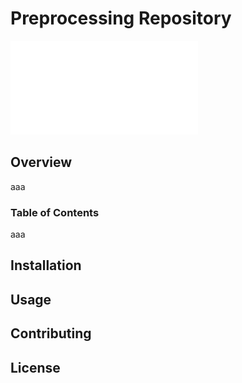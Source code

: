 # Preprocessing Repository

![Preprocessing Image](images/preprocessing.pdf)

## Overview
aaa
### Table of Contents
aaa
## Installation

## Usage

## Contributing

## License
